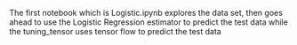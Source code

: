 The first notebook which is Logistic.ipynb explores the data set, then goes ahead to use the Logistic  Regression estimator to predict the test data while the tuning_tensor uses tensor flow to 
predict the test data
